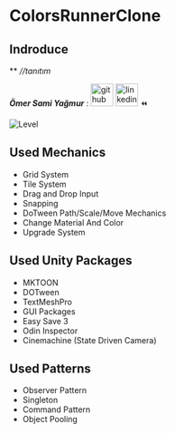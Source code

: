 # ColorsRunnerClone




## Indroduce
**
*//tanıtım*

***Ömer Sami Yağmur*** : [<img src='https://cdn.jsdelivr.net/npm/simple-icons@3.0.1/icons/github.svg' alt='github' height='40' color='#6e5494'>](https://github.com/Burak-san)  [<img src='https://user-images.githubusercontent.com/77567437/204886635-0c7f7316-d411-49e8-afea-76d4f0efa1ee.png' alt='linkedin' height='40'>](https://www.linkedin.com/in/burak-orhan-aohg2022//) :rewind:

![Level](https://user-images.githubusercontent.com/77567437/204891663-790a0ac6-ebef-4e02-97a3-f35e171dd3dc.PNG)

## Used Mechanics 
- Grid System
- Tile System
- Drag and Drop Input
- Snapping
- DoTween Path/Scale/Move Mechanics
- Change Material And Color
- Upgrade System

## Used Unity Packages
- MKTOON
- DOTween
- TextMeshPro
- GUI Packages
- Easy Save 3
- Odin Inspector
- Cinemachine (State Driven Camera)

## Used Patterns
- Observer Pattern
- Singleton
- Command Pattern
- Object Pooling
